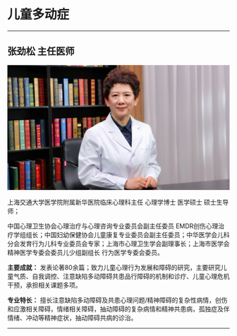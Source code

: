 # 儿童多动症

---

## 张劲松 主任医师

![1678685795941](image/c02_019/1678685795941.png)

上海交通大学医学院附属新华医院临床心理科主任 心理学博士 医学硕士 硕士生导师；

中国心理卫生协会心理治疗与心理咨询专业委员会副主任委员 EMDR创伤心理治疗学组组长；中国妇幼保健协会儿童康复专业委员会副主任委员；中华医学会儿科分会发育行为儿科专业委员会专家；上海市心理卫生学会副理事长；上海市医学会精神医学专委会委员儿少组副组长 行为医学专委会委员。


**主要成就：** 发表论著80余篇；致力儿童心理行为发展和障碍的研究，主要研究儿童气质、自我调控、注意缺陷多动障碍共患品行障碍的机制和诊疗、儿童心理危机干预，承担相关课题多项。


**专业特长：** 擅长注意缺陷多动障碍及共患心理问题/精神障碍的复杂性病情，创伤和应激相关障碍，情绪相关障碍，抽动障碍的复杂病情和精神共患病，孤独症及伴情绪、冲动等精神症状，抽动障碍共病的诊治。

---
